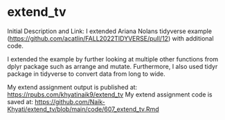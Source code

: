 # extend_tv

Initial Description and Link:
I extended Ariana Nolans tidyverse example (https://github.com/acatlin/FALL2022TIDYVERSE/pull/12) with additional code. 

I extended the example by further looking at multiple other functions from dplyr package such as arrange and mutate. Furthermore, I also used tidyr package in tidyverse to convert data from long to wide.

My extend assignment output is published at: https://rpubs.com/khyatinaik9/extend_tv
My extend assignment code is saved at: https://github.com/Naik-Khyati/extend_tv/blob/main/code/607_extend_tv.Rmd

 
